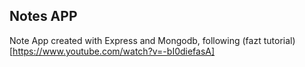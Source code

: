 ## Notes APP

Note App created with Express and Mongodb, following (fazt tutorial)[https://www.youtube.com/watch?v=-bI0diefasA]
